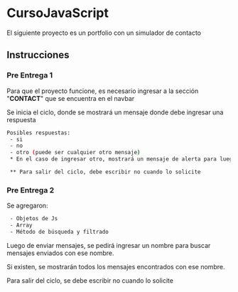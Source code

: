 # CursoJavaScript

El siguiente proyecto es un portfolio con un simulador de contacto

## **Instrucciones**

### **Pre Entrega 1**

Para que el proyecto funcione, es necesario ingresar a la sección "**CONTACT**" que se encuentra en el navbar

Se inicia el ciclo, donde se mostrará un mensaje donde debe ingresar una respuesta

```bash
Posibles respuestas:
 - si
 - no
 - otro (puede ser cualquier otro mensaje)
 * En el caso de ingresar otro, mostrará un mensaje de alerta para luego volver a mostrar la solicitud inicial

 ** Para salir del ciclo, debe escribir no cuando lo solicite
```

### **Pre Entrega 2**

Se agregaron:

```bash
 - Objetos de Js
 - Array
 - Método de búsqueda y filtrado

```

Luego de enviar mensajes, se pedirá ingresar un nombre para buscar mensajes enviados con ese nombre.

Si existen, se mostrarán todos los mensajes encontrados con ese nombre.

Para salir del ciclo, se debe escribir no cuando lo solicite
